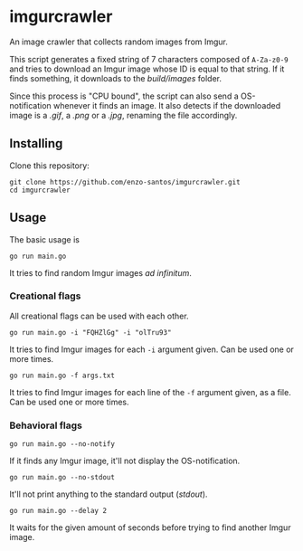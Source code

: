 # imgurcrawler

An image crawler that collects random images from Imgur.

This script generates a fixed string of 7 characters composed of `A-Za-z0-9`
and tries to download an Imgur image whose ID is equal to that string. If it
finds something, it downloads to the *build/images* folder.

Since this process is "CPU bound", the script can also send a OS-notification
whenever it finds an image. It also detects if the downloaded image is
a *.gif*, a *.png* or a *.jpg*, renaming the file accordingly.


## Installing

Clone this repository:

```shell
git clone https://github.com/enzo-santos/imgurcrawler.git
cd imgurcrawler
```


## Usage

The basic usage is

```shell
go run main.go
```

It tries to find random Imgur images *ad infinitum*.


### Creational flags

All creational flags can be used with each other.

```shell
go run main.go -i "FQHZlGg" -i "olTru93"
```

It tries to find Imgur images for each `-i` argument given. Can be used one or
more times.

```shell
go run main.go -f args.txt
```

It tries to find Imgur images for each line of the `-f` argument given, as a
file. Can be used one or more times.


### Behavioral flags

```shell
go run main.go --no-notify
```

If it finds any Imgur image, it'll not display the OS-notification.

```shell
go run main.go --no-stdout
```

It'll not print anything to the standard output (*stdout*).

```shell
go run main.go --delay 2
```

It waits for the given amount of seconds before trying to find another Imgur
image.
